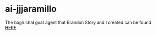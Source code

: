 # ai-jjjaramillo

The bagh chal goat agent that Brandon Story and I created can be found [HERE](https://github.com/JariahJ/ai-jjjaramillo/blob/master/baghchal/sidehugginggoat.py)
